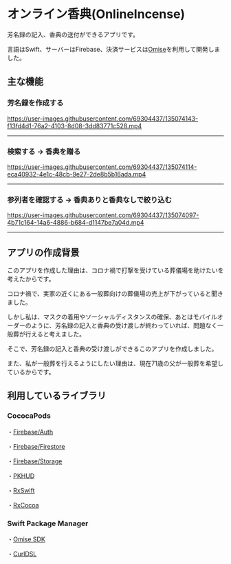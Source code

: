 # オンライン香典(OnlineIncense)
芳名録の記入、香典の送付ができるアプリです。

言語はSwift、サーバーはFirebase、決済サービスは[Omise](https://www.omise.co/)を利用して開発しました。

## 主な機能

### 芳名録を作成する
https://user-images.githubusercontent.com/69304437/135074143-f13fd4d1-76a2-4103-8d08-3dd83771c528.mp4

---

### 検索する → 香典を贈る
https://user-images.githubusercontent.com/69304437/135074114-eca40932-4e1c-48cb-9e27-2de8b5b16ada.mp4

---

### 参列者を確認する → 香典ありと香典なしで絞り込む
https://user-images.githubusercontent.com/69304437/135074097-4b71c164-14a6-4886-b684-d1147be7a04d.mp4

---

## アプリの作成背景
このアプリを作成した理由は、コロナ禍で打撃を受けている葬儀場を助けたいを考えたからです。

コロナ禍で、実家の近くにある一般葬向けの葬儀場の売上が下がっていると聞きました。

しかし私は、マスクの着用やソーシャルディスタンスの確保、あとはモバイルオーダーのように、芳名録の記入と香典の受け渡しが終わっていれば、問題なく一般葬が行えると考えました。

そこで、芳名録の記入と香典の受け渡しができるこのアプリを作成しました。

また、私が一般葬を行えるようにしたい理由は、現在71歳の父が一般葬を希望しているからです。

## 利用しているライブラリ

### CococaPods
・[Firebase/Auth](https://github.com/firebase/firebase-ios-sdk)

・[Firebase/Firestore](https://github.com/firebase/firebase-ios-sdk)

・[Firebase/Storage](https://github.com/firebase/firebase-ios-sdk)

・[PKHUD](https://github.com/pkluz/PKHUD)

・[RxSwift](https://github.com/ReactiveX/RxSwift)

・[RxCocoa](https://github.com/ReactiveX/RxSwift)

### Swift Package Manager

・[Omise SDK](https://github.com/omise/omise-ios.git)

・[CurlDSL](https://github.com/zonble/CurlDSL)
